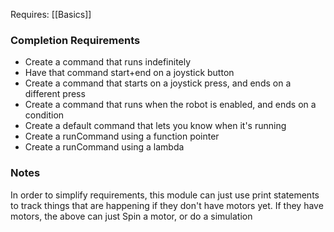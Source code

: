 Requires:
[[Basics]]
### Completion Requirements
- Create a command that runs indefinitely
- Have that command start+end on a joystick button
- Create a command that starts on a joystick press, and ends on a different press
- Create a command that runs when the robot is enabled, and ends on a condition 
- Create a default command that lets you know when it's running
- Create a runCommand using a function pointer
- Create a runCommand using a lambda

### Notes
In order to simplify requirements, this module can just use print statements to track things that are happening if they don't have motors yet.
If they have motors, the above can just Spin a motor, or do a simulation